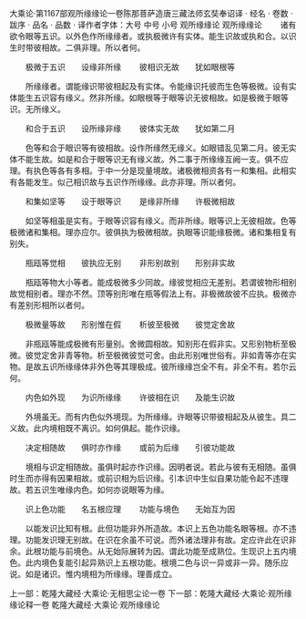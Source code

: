 大乘论·第1167部观所缘缘论一卷陈那菩萨造唐三藏法师玄奘奉诏译
· 经名 · 卷数 · 跋序
· 品名 · 品数 · 译作者字体：大号 中号 小号
观所缘缘论
观所缘缘论
　　诸有欲令眼等五识。以外色作所缘缘者。或执极微许有实体。能生识故或执和合。以识生时带彼相故。二俱非理。所以者何。

　　极微于五识　　设缘非所缘
　　彼相识无故　　犹如眼根等

　　所缘缘者。谓能缘识带彼相起及有实体。令能缘识托彼而生色等极微。设有实体能生五识容有缘义。然非所缘。如眼根等于眼等识无彼相故。如是极微于眼等识。无所缘义。

　　和合于五识　　设所缘非缘
　　彼体实无故　　犹如第二月

　　色等和合于眼识等有彼相故。设作所缘然无缘义。如眼错乱见第二月。彼无实体不能生故。如是和合于眼等识无有缘义故。外二事于所缘缘互阙一支。俱不应理。有执色等各有多相。于中一分是现量境故。诸极微相资各有一和集相。此相实有各能发生。似己相识故与五识作所缘缘。此亦非理。所以者何。

　　和集如坚等　　设于眼等识
　　是缘非所缘　　许极微相故

　　如坚等相虽是实有。于眼等识容有缘义。而非所缘。眼等识上无彼相故。色等极微诸和集相。理亦应尔。彼俱执为极微相故。执眼等识能缘极微。诸和集相复有别失。

　　瓶瓯等觉相　　彼执应无别
　　非形别故别　　形别非实故

　　瓶瓯等物大小等者。能成极微多少同故。缘彼觉相应无差别。若谓彼物形相别故觉相别者。理亦不然。顶等别形唯在瓶等假法上有。非极微故彼不应执。极微亦有差别形相所以者何。

　　极微量等故　　形别惟在假
　　析彼至极微　　彼觉定舍故

　　非瓶瓯等能成极微有形量别。舍微圆相故。知别形在假非实。又形别物析至极微。彼觉定舍非青等物。析至极微彼觉可舍。由此形别唯世俗有。非如青等亦在实物。是故五识所缘缘体非外色等其理极成。彼所缘缘岂全不有。非全不有。若尔云何。

　　内色如外现　　为识所缘缘
　　许彼相在识　　及能生识故

　　外境虽无。而有内色似外境现。为所缘缘。许眼等识带彼相起及从彼生。具二义故。此内境相既不离识。如何俱起。能作识缘。

　　决定相随故　　俱时亦作缘
　　或前为后缘　　引彼功能故

　　境相与识定相随故。虽俱时起亦作识缘。因明者说。若此与彼有无相随。虽俱时生而亦得有因果相故。或前识相为后识缘。引本识中生似自果功能令起不违理故。若五识生唯缘内色。如何亦说眼等为缘。

　　识上色功能　　名五根应理
　　功能与境色　　无始互为因

　　以能发识比知有根。此但功能非外所造故。本识上五色功能名眼等根。亦不违理。功能发识理无别故。在识在余虽不可说。而外诸法理非有故。定应许此在识非余。此根功能与前境色。从无始际展转为因。谓此功能至成熟位。生现识上五内境色。此内境色复能引起异熟识上五根功能。根境二色与识一异或非一异。随乐应说。如是诸识。惟内境相为所缘缘。理善成立。

上一部：乾隆大藏经·大乘论·无相思尘论一卷
下一部：乾隆大藏经·大乘论·观所缘缘论释一卷
乾隆大藏经·大乘论·观所缘缘论